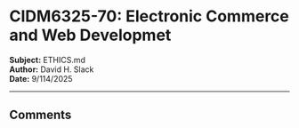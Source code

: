 # CIDM6325-70: Electronic Commerce and Web Developmet
**Subject:** ETHICS.md  
**Author:** David H. Slack  
**Date:** 9/114/2025  

---

## Comments
